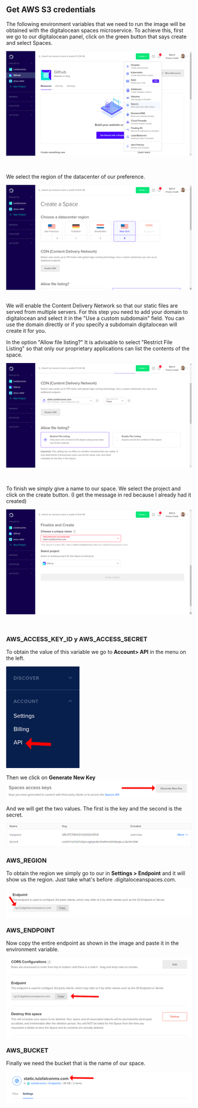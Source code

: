 ## Get AWS S3 credentials

The following environment variables that we need to run the image will be obtained with the digitalocean spaces microservice. To achieve this, first we go to our digitalocean panel, click on the green button that says create and select Spaces.

![Digitalocean create a space tutorial 1](./docs/images/do-space-01.png)

<br>

We select the region of the datacenter of our preference.

![Digitalocean create a space tutorial 2](./docs/images/do-space-02.png)

<br>
We will enable the Content Delivery Network so that our static files are served from multiple servers. For this step you need to add your domain to digitalocean and select it in the "Use a custom subdomain" field. You can use the domain directly or if you specify a subdomain digitalocean will create it for you.

In the option "Allow file listing?" It is advisable to select "Restrict File Listing" so that only our proprietary applications can list the contents of the space.

![Digitalocean create a space tutorial 3](./docs/images/do-space-03.png)

<br>

To finish we simply give a name to our space. We select the project and click on the create button. (I get the message in red because I already had it created)

![Digitalocean create a space tutorial 4](./docs/images/do-space-04.png)

<br>

### AWS_ACCESS_KEY_ID y AWS_ACCESS_SECRET

To obtain the value of this variable we go to **Account> API** in the menu on the left.

![Digitalocean create a space tutorial 11](./docs/images/do-space-11.png)

Then we click on **Generate New Key**
![Digitalocean create a space tutorial 12](./docs/images/do-space-12.png)

And we will get the two values. The first is the key and the second is the secret.

![Digitalocean create a space tutorial 13](./docs/images/do-space-13.png)

### AWS_REGION

To obtain the region we simply go to our in **Settings > Endpoint** and it will show us the region. Just take what's before .digitaloceanspaces.com.

![Digitalocean create a space tutorial 15](./docs/images/do-space-15.png)

### AWS_ENDPOINT

Now copy the entire endpoint as shown in the image and paste it in the environment variable.

![Digitalocean create a space tutorial 7](./docs/images/do-space-07.png)

### AWS_BUCKET

Finally we need the bucket that is the name of our space.

![Digitalocean create a space tutorial 8](./docs/images/do-space-08.png)
